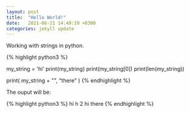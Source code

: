 ```yaml
---
layout: post
title:  "Hello World!"
date:   2021-06-21 14:49:19 +0300
categories: jekyll update
---
```


Working with strings in python.

{% highlight python3 %}

my_string = 'hi'
print(my_string)
print(my_string[0])
print(len(my_string))

print( my_string + "", "there" )
{% endhighlight %}

The ouput will be: 

{% highlight python3 %}
hi
h
2
hi there
{% endhighlight %}